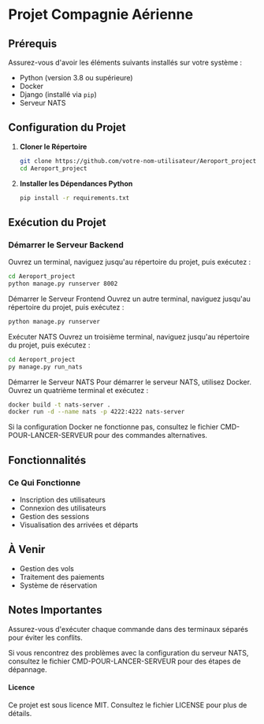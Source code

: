 # Projet Compagnie Aérienne

## Prérequis

Assurez-vous d'avoir les éléments suivants installés sur votre système :
- Python (version 3.8 ou supérieure)
- Docker
- Django (installé via `pip`)
- Serveur NATS

## Configuration du Projet

1. **Cloner le Répertoire**
    ```bash
    git clone https://github.com/votre-nom-utilisateur/Aeroport_project.git
    cd Aeroport_project
    ```

2. **Installer les Dépendances Python**
    ```bash
    pip install -r requirements.txt
    ```

## Exécution du Projet

### Démarrer le Serveur Backend

Ouvrez un terminal, naviguez jusqu'au répertoire du projet, puis exécutez :

```bash
cd Aeroport_project
python manage.py runserver 8002
```

Démarrer le Serveur Frontend
Ouvrez un autre terminal, naviguez jusqu'au répertoire du projet, puis exécutez :

```bash
python manage.py runserver
```
Exécuter NATS
Ouvrez un troisième terminal, naviguez jusqu'au répertoire du projet, puis exécutez :

```bash
cd Aeroport_project
py manage.py run_nats
```

Démarrer le Serveur NATS
Pour démarrer le serveur NATS, utilisez Docker. Ouvrez un quatrième terminal et exécutez :

```bash
docker build -t nats-server .
docker run -d --name nats -p 4222:4222 nats-server
```

Si la configuration Docker ne fonctionne pas, consultez le fichier CMD-POUR-LANCER-SERVEUR pour des commandes alternatives.

## Fonctionnalités
### Ce Qui Fonctionne
- Inscription des utilisateurs
- Connexion des utilisateurs
- Gestion des sessions
- Visualisation des arrivées et départs

## À Venir
- Gestion des vols
- Traitement des paiements
- Système de réservation

## Notes Importantes
Assurez-vous d'exécuter chaque commande dans des terminaux séparés pour éviter les conflits.

Si vous rencontrez des problèmes avec la configuration du serveur NATS, consultez le fichier CMD-POUR-LANCER-SERVEUR pour des étapes de dépannage.

#### Licence
Ce projet est sous licence MIT. Consultez le fichier LICENSE pour plus de détails.
